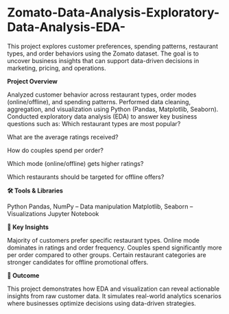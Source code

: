 # Zomato-Data-Analysis-Exploratory-Data-Analysis-EDA-
This project explores customer preferences, spending patterns, restaurant types, and order behaviors using the Zomato dataset. The goal is to uncover business insights that can support data-driven decisions in marketing, pricing, and operations.


**Project Overview**

Analyzed customer behavior across restaurant types, order modes (online/offline), and spending patterns.
Performed data cleaning, aggregation, and visualization using Python (Pandas, Matplotlib, Seaborn).
Conducted exploratory data analysis (EDA) to answer key business questions such as:
Which restaurant types are most popular?

What are the average ratings received?

How do couples spend per order?

Which mode (online/offline) gets higher ratings?

Which restaurants should be targeted for offline offers?


**🛠 Tools & Libraries**

Python
Pandas, NumPy – Data manipulation
Matplotlib, Seaborn – Visualizations
Jupyter Notebook


**🚀 Key Insights**

Majority of customers prefer specific restaurant types.
Online mode dominates in ratings and order frequency.
Couples spend significantly more per order compared to other groups.
Certain restaurant categories are stronger candidates for offline promotional offers.


**📌 Outcome**

This project demonstrates how EDA and visualization can reveal actionable insights from raw customer data. It simulates real-world analytics scenarios where businesses optimize decisions using data-driven strategies.
